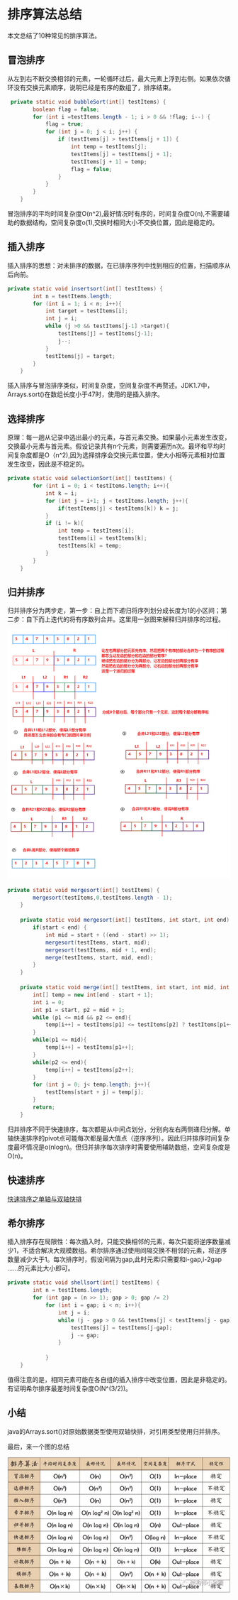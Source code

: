 # 排序算法总结

本文总结了10种常见的排序算法。

## 冒泡排序

从左到右不断交换相邻的元素，一轮循环过后，最大元素上浮到右侧。如果依次循环没有交换元素顺序，说明已经是有序的数组了，排序结束。

```java
 private static void bubbleSort(int[] testItems) {
        boolean flag = false;
        for (int i =testItems.length - 1; i > 0 && !flag; i--) {
            flag = true;
            for (int j = 0; j < i; j++) {
                if (testItems[j] > testItems[j + 1]) {
                    int temp = testItems[j];
                    testItems[j] = testItems[j + 1];
                    testItems[j + 1] = temp;
                    flag = false;
                }
            }
        }
    }
```

冒泡排序的平均时间复杂度O(n^2),最好情况时有序的，时间复杂度O(n),不需要辅助的数据结构，空间复杂度o(1),交换时相同大小不交换位置，因此是稳定的。

## 插入排序

插入排序的思想：对未排序的数据，在已排序序列中找到相应的位置，扫描顺序从后向前。

```java
private static void insertsort(int[] testItems) {
        int n = testItems.length;
        for (int i = 1; i < n; i++){
            int target = testItems[i];
            int j = i;
            while (j >0 && testItems[j-1] >target){
                testItems[j] = testItems[j-1];
                j--;
            }
            testItems[j] = target;
        }
    }
```

插入排序与冒泡排序类似，时间复杂度，空间复杂度不再赘述。JDK1.7中，Arrays.sort()在数组长度小于47时，使用的是插入排序。

## 选择排序

原理：每一趟从记录中选出最小的元素，与首元素交换。如果最小元素发生改变，交换最小元素与首元素。假设记录共有n个元素，则需要遍历n次。最坏和平均时间复杂度都是O（n^2),因为选择排序会交换元素位置，使大小相等元素相对位置发生改变，因此是不稳定的。

```java
private static void selectionSort(int[] testItems) {
        for (int i = 0; i < testItems.length; i++){
            int k = i;
            for (int j = i+1; j < testItems.length; j++){
                if(testItems[j] < testItems[k]) k = j;
            }
            if (i != k){
                int temp = testItems[i];
                testItems[i] = testItems[k];
                testItems[k] = temp;
            }
        }
    }
```

## 归并排序

归并排序分为两步走，第一步：自上而下递归将序列划分成长度为1的小区间；第二步：自下而上迭代的将有序数列合并。这里用一张图来解释归并排序的过程。

![pic](https://github.com/solo941/algorithms/blob/master/算法/pics/mergesort.png)

```java
private static void mergesort(int[] testItems) {
        mergesort(testItems,0,testItems.length - 1);
    }

    private static void mergesort(int[] testItems, int start, int end) {
        if(start < end) {
            int mid = start + ((end - start) >> 1);
            mergesort(testItems, start, mid);
            mergesort(testItems, mid + 1, end);
            merge(testItems, start, mid, end);
        }
    }

    private static void merge(int[] testItems, int start, int mid, int end) {
        int[] temp = new int[end - start + 1];
        int i = 0;
        int p1 = start, p2 = mid + 1;
        while (p1 <= mid && p2 <= end){
            temp[i++] = testItems[p1] <= testItems[p2] ? testItems[p1++] : testItems[p2++];
        }
        while(p1 <= mid){
            temp[i++] = testItems[p1++];
        }
        while(p2 <= end){
            temp[i++] = testItems[p2++];
        }
        for (int j = 0; j< temp.length; j++){
            testItems[start + j] = temp[j];
        }
        return;
    }
```

归并排序不同于快速排序，每次都是从中间点划分，分别向左右两侧递归分解。单轴快速排序的pivot点可能每次都是最大值点（逆序序列）。因此归并排序时间复杂度最坏情况是o(nlogn)。但归并排序每次排序时需要使用辅助数组，空间复杂度是O(n)。

## 快速排序

[快速排序之单轴与双轴快排](https://github.com/solo941/algorithms/blob/master/leetcode/单轴快排与双轴快排.md)

## 希尔排序

插入排序存在局限性：每次插入时，只能交换相邻的元素，每次只能将逆序数量减少1，不适合解决大规模数组。希尔排序通过使用间隔交换不相邻的元素，将逆序数量减少大于1。每次排序时，假设间隔为gap,此时元素i只需要和i-gap,i-2gap ......的元素比大小即可。

```java
private static void shellsort(int[] testItems) {
        int n = testItems.length;
        for (int gap = (n >> 1); gap > 0; gap /= 2)
            for (int i = gap; i < n; i++){
                int j = i;
                while (j - gap > 0 && testItems[j] < testItems[j - gap]){
                    testItems[j] = testItems[j-gap];
                    j -= gap;
                }

            }
    }
```

值得注意的是，相同元素可能在各自组的插入排序中改变位置，因此是非稳定的。有证明希尔排序最差时间复杂度O(N^(3/2))。

## 小结

java的Arrays.sort()对原始数据类型使用双轴快排，对引用类型使用归并排序。

最后，来一个图的总结

![pic](https://github.com/solo941/algorithms/blob/master/算法/pics/summary.png)